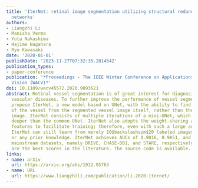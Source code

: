 ```yaml
---
title: 'IterNet: retinal image segmentation utilizing structural redundancy in vessel
  networks'
authors:
- Liangzhi Li
- Manisha Verma
- Yuta Nakashima
- Hajime Nagahara
- Ryo Kawasaki
date: '2020-01-01'
publishDate: '2023-11-27T07:32:35.281454Z'
publication_types:
- paper-conference
publication: '*Proceedings - The IEEE Winter Conference on Applications of Computer
  Vision (WACV)*'
doi: 10.1109/wacv45572.2020.9093621
abstract: Retinal vessel segmentation is of great interest for diagnosis of retinal
  vascular diseases. To further improve the performance of vessel segmentation, we
  propose IterNet, a new model based on UNet, with the ability to find obscured details
  of the vessel from the segmented vessel image itself, rather than the raw input
  image. IterNet consists of multiple iterations of a mini-UNet, which can be 4$backslashtimes$
  deeper than the common UNet. IterNet also adopts the weight-sharing and skip-connection
  features to facilitate training; therefore, even with such a large architecture,
  IterNet can still learn from merely 10$backslashsim$20 labeled images, without pre-training
  or any prior knowledge. IterNet achieves AUCs of 0.9816, 0.9851, and 0.9881 on three
  mainstream datasets, namely DRIVE, CHASE-DB1, and STARE, respectively, which currently
  are the best scores in the literature. The source code is available.
links:
- name: arXiv
  url: https://arxiv.org/abs/1912.05763
- name: URL
  url: https://www.liangzhili.com/publication/li-2020-iternet/
---
```

